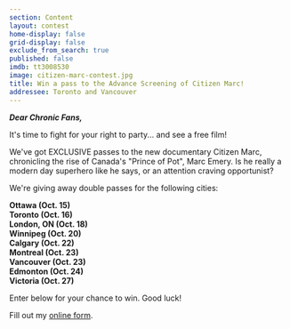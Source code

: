 ```yaml
---
section: Content
layout: contest
home-display: false
grid-display: false
exclude_from_search: true
published: false
imdb: tt3008530
image: citizen-marc-contest.jpg
title: Win a pass to the Advance Screening of Citizen Marc!
addressee: Toronto and Vancouver
---
```

***Dear Chronic Fans,***

It's time to fight for your right to party... and see a free film!

We've got EXCLUSIVE passes to the new documentary Citizen Marc, chronicling the rise of Canada's "Prince of Pot", Marc Emery. Is he really a modern day superhero like he says, or an attention craving opportunist? 

We're giving away double passes for the following cities:

**Ottawa (Oct. 15)**  
**Toronto (Oct. 16)**  
**London, ON (Oct. 18)**  
**Winnipeg (Oct. 20)**  
**Calgary (Oct. 22)**  
**Montreal (Oct. 23)**  
**Vancouver (Oct. 23)**  
**Edmonton (Oct. 24)**  
**Victoria (Oct. 27)**  

Enter below for your chance to win.  Good luck!

<div id="wufoo-rwic0440u8jham">
Fill out my <a href="https://dearcastandcrew.wufoo.com/forms/rwic0440u8jham">online form</a>.
</div>
<script type="text/javascript">var rwic0440u8jham;(function(d, t) {
var s = d.createElement(t), options = {
'userName':'dearcastandcrew',
'formHash':'rwic0440u8jham',
'autoResize':true,
'height':'485',
'async':true,
'host':'wufoo.com',
'header':'hide',
'ssl':FALSE};
s.src = ('https:' == d.location.protocol ? 'https://' : 'http://') + 'www.wufoo.com/scripts/embed/form.js';
s.onload = s.onreadystatechange = function() {
var rs = this.readyState; if (rs) if (rs != 'complete') if (rs != 'loaded') return;
try { rwic0440u8jham = new WufooForm();rwic0440u8jham.initialize(options);rwic0440u8jham.display(); } catch (e) {}};
var scr = d.getElementsByTagName(t)[0], par = scr.parentNode; par.insertBefore(s, scr);
})(document, 'script');</script>



